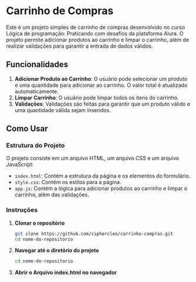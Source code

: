 # Carrinho de Compras

Este é um projeto simples de carrinho de compras desenvolvido no curso Lógica de programação: Praticando com desafios da plataforma Alura. O projeto permite adicionar produtos ao carrinho e limpar o carrinho, além de realizar validações para garantir a entrada de dados válidos.

## Funcionalidades

1. **Adicionar Produto ao Carrinho**: O usuário pode selecionar um produto e uma quantidade para adicionar ao carrinho. O valor total é atualizado automaticamente.
2. **Limpar Carrinho**: O usuário pode limpar todos os itens do carrinho.
3. **Validações**: Validações são feitas para garantir que um produto válido e uma quantidade válida sejam inseridos.

## Como Usar

### Estrutura do Projeto

O projeto consiste em um arquivo HTML, um arquivo CSS e um arquivo JavaScript:

- `index.html`: Contém a estrutura da página e os elementos do formulário.
- `style.css`: Contém os estilos para a página.
- `app.js`: Contém a lógica para adicionar produtos ao carrinho e limpar o carrinho, além das validações.

### Instruções

1. **Clonar o repositório**

   ```sh
   git clone https://github.com/ciphercleo/carrinho-compras.git
   cd nome-do-repositorio

2. **Navegar até o diretório do projeto**

    ```sh
    cd nome-do-repositorio


3. **Abrir o Arquivo index.html no navegador**

